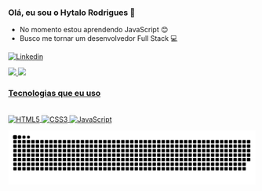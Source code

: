 ### Olá, eu sou o Hytalo Rodrigues 👋

* No momento estou aprendendo JavaScript 😊
* Busco me tornar um desenvolvedor Full Stack 💻
 
[![Linkedin](https://img.shields.io/badge/LinkedIn-0077B5?style=for-the-badge&logo=linkedin&logoColor=white)](https://www.linkedin.com/in/hytalo-rodrigues-501865230/)

 <a href="https://github.com/Hytalo-Rodrigues-Moreira-de-Sousa">
  <img height="180em" src="https://github-readme-stats.vercel.app/api?username=Hytalo-Rodrigues-Moreira-de-Sousa&show_icons=true&theme=transparent&include_all_commits=true&count_private=true"/>
  <img height="180em" src="https://github-readme-stats.vercel.app/api/top-langs/?username=Hytalo-Rodrigues-Moreira-de-Sousa&layout=compact&langs_count=7&theme=transparent"/>
  
 ### Tecnologias que eu uso 
 
 <div style = "display: inline_block"><br/>
   <img height="30" width="40" align = "center" alt = "HTML5" src = "https://cdn.jsdelivr.net/gh/devicons/devicon/icons/html5/html5-original.svg"/>
   <img height="30" width="40" align = "center" alt = "CSS3" src = "https://cdn.jsdelivr.net/gh/devicons/devicon/icons/css3/css3-original.svg"/>
   <img height="30" width="40" align = "center" alt = "JavaScript" src = "https://cdn.jsdelivr.net/gh/devicons/devicon/icons/javascript/javascript-original.svg"/>
 </div>

![snake gif](https://github.com/Hytalo-Rodrigues-Moreira-de-Sousa/Hytalo-Rodrigues-Moreira-de-Sousa/blob/output/github-contribution-grid-snake.svg)
